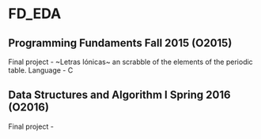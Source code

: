 # FD_EDA

## Programming Fundaments Fall 2015 (O2015)
Final project - ~Letras Iónicas~ an scrabble of the elements of the periodic table.
Language - C

## Data Structures and Algorithm I Spring 2016 (O2016)
Final project - 
